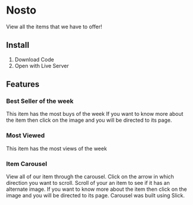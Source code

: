 # Nosto

View all the items that we have to offer!

## Install
1. Download Code
2. Open with Live Server

## Features

### Best Seller of the week
This item has the most buys of the week
If you want to know more about the item then click on the image and you will be directed to its page.

### Most Viewed
This item has the most views of the week

### Item Carousel
View all of our item through the carousel. Click on the arrow in which direction you want to scroll.
Scroll of your an item to see if it has an alternate image.
If you want to know more about the item then click on the image and you will be directed to its page.
Carousel was built using Slick.

